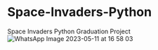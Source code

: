 # Space-Invaders-Python
Space Invaders Python Graduation Project
![WhatsApp Image 2023-05-11 at 16 58 03](https://github.com/safa6161/Space-Invaders-Python/assets/109605597/7d238fc1-f99a-460b-977e-438aebf9fe89)
